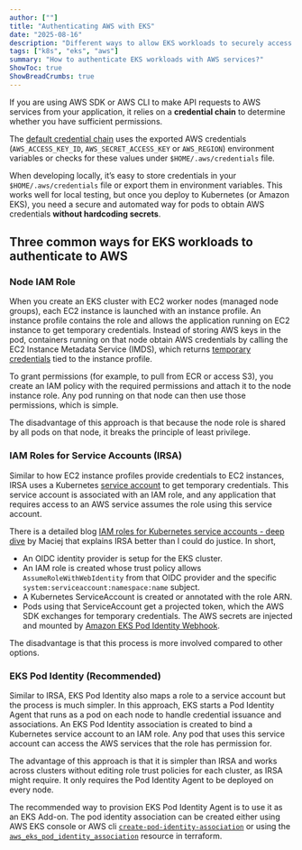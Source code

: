 ```yaml
---
author: [""]
title: "Authenticating AWS with EKS"
date: "2025-08-16"
description: "Different ways to allow EKS workloads to securely access AWS services"
tags: ["k8s", "eks", "aws"]
summary: "How to authenticate EKS workloads with AWS services?"
ShowToc: true
ShowBreadCrumbs: true
---
```


If you are using AWS SDK or AWS CLI to make API requests to AWS services from your application, it relies on a **credential chain** to determine whether you have sufficient permissions.

The [default credential chain](https://docs.aws.amazon.com/sdkref/latest/guide/standardized-credentials.html#credentialProviderChain) uses the exported AWS credentials (`AWS_ACCESS_KEY_ID`, `AWS_SECRET_ACCESS_KEY` or `AWS_REGION`) environment variables or checks for these values under `$HOME/.aws/credentials` file.

When developing locally, it’s easy to store credentials in your `$HOME/.aws/credentials` file or export them in environment variables. This works well for local testing, but once you deploy to Kubernetes (or Amazon EKS), you need a secure and automated way for pods to obtain AWS credentials **without hardcoding secrets**.

## Three common ways for EKS workloads to authenticate to AWS

### Node IAM Role

When you create an EKS cluster with EC2 worker nodes (managed node groups), each EC2 instance is launched with an instance profile. An instance profile contains the role and allows the application running on EC2 instance to get temporary credentials. Instead of storing AWS keys in the pod, containers running on that node obtain AWS credentials by calling the EC2 Instance Metadata Service (IMDS), which returns [temporary credentials](https://docs.aws.amazon.com/AWSEC2/latest/UserGuide/iam-roles-for-amazon-ec2.html#instance-metadata-security-credentials) tied to the instance profile.

To grant permissions (for example, to pull from ECR or access S3), you create an IAM policy with the required permissions and attach it to the node instance role. Any pod running on that node can then use those permissions, which is simple.

The disadvantage of this approach is that because the node role is shared by all pods on that node, it breaks the principle of least privilege.

### IAM Roles for Service Accounts (IRSA)

Similar to how EC2 instance profiles provide credentials to EC2 instances, IRSA uses a Kubernetes [service account](https://kubernetes.io/docs/concepts/security/service-accounts/) to get temporary credentials. This service account is associated with an IAM role, and any application that requires access to an AWS service assumes the role using this service account.

There is a detailed blog [IAM roles for Kubernetes service accounts - deep dive](https://mjarosie.github.io/dev/2021/09/15/iam-roles-for-kubernetes-service-accounts-deep-dive.html) by Maciej that explains IRSA better than I could do justice. In short,

* An OIDC identity provider is setup for the EKS cluster.
* An IAM role is created whose trust policy allows `AssumeRoleWithWebIdentity` from that OIDC provider and the specific `system:serviceaccount:namespace:name` subject.
* A Kubernetes ServiceAccount is created or annotated with the role ARN.
* Pods using that ServiceAccount get a projected token, which the AWS SDK exchanges for temporary credentials. The AWS secrets are injected and mounted by [Amazon EKS Pod Identity Webhook](https://github.com/aws/amazon-eks-pod-identity-webhook).

The disadvantage is that this process is more involved compared to other options.

### EKS Pod Identity (Recommended)

Similar to IRSA, EKS Pod Identity also maps a role to a service account but the process is much simpler. In this approach, EKS starts a Pod Identity Agent that runs as a pod on each node to handle credential issuance and associations. An EKS Pod Identity association is created to bind a Kubernetes service account to an IAM role. Any pod that uses this service account can access the AWS services that the role has permission for.

The advantage of this approach is that it is simpler than IRSA and works across clusters without editing role trust policies for each cluster, as IRSA might require. It only requires the Pod Identity Agent to be deployed on every node.

The recommended way to provision EKS Pod Identity Agent is to use it as an EKS Add-on. The pod identity association can be created either using AWS EKS console or AWS cli [`create-pod-identity-association`](https://docs.aws.amazon.com/eks/latest/userguide/pod-id-association.html) or using the [`aws_eks_pod_identity_association`](https://registry.terraform.io/providers/hashicorp/aws/latest/docs/resources/eks_pod_identity_association) resource in terraform.
